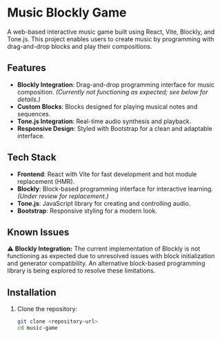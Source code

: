 # Music Blockly Game

A web-based interactive music game built using React, Vite, Blockly, and Tone.js. This project enables users to create music by programming with drag-and-drop blocks and play their compositions.

## Features

- **Blockly Integration**: Drag-and-drop programming interface for music composition. *(Currently not functioning as expected; see below for details.)*
- **Custom Blocks**: Blocks designed for playing musical notes and sequences.
- **Tone.js Integration**: Real-time audio synthesis and playback.
- **Responsive Design**: Styled with Bootstrap for a clean and adaptable interface.

## Tech Stack

- **Frontend**: React with Vite for fast development and hot module replacement (HMR).
- **Blockly**: Block-based programming interface for interactive learning. *(Under review for replacement.)*
- **Tone.js**: JavaScript library for creating and controlling audio.
- **Bootstrap**: Responsive styling for a modern look.

## Known Issues

⚠️ **Blockly Integration:**
The current implementation of Blockly is not functioning as expected due to unresolved issues with block initialization and generator compatibility. An alternative block-based programming library is being explored to resolve these limitations.

## Installation

1. Clone the repository:
   ```bash
   git clone <repository-url>
   cd music-game